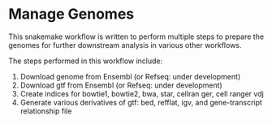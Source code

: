 # Manage Genomes
This snakemake workflow is written to perform multiple steps to prepare the genomes for further downstream analysis in various other workflows.

The steps performed in this workflow include:

1. Download genome from Ensembl (or Refseq: under development)
2. Download gtf from Ensembl (or Refseq: under development)
3. Create indices for bowtie1, bowtie2, bwa, star, cellran ger, cell ranger vdj
4. Generate various derivatives of gtf: bed, refflat, igv, and gene-transcript relationship file

